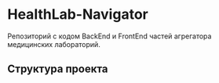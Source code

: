 # HealthLab-Navigator
Репозиторий с кодом BackEnd и FrontEnd частей агрегатора медицинских лабораторий.

## Структура проекта

